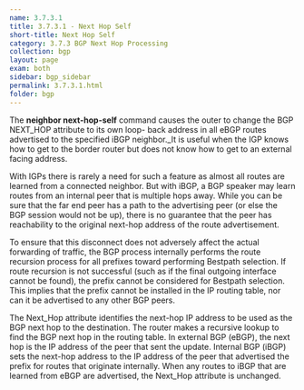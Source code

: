 ```yaml
---
name: 3.7.3.1
title: 3.7.3.1 - Next Hop Self
short-title: Next Hop Self
category: 3.7.3 BGP Next Hop Processing
collection: bgp
layout: page
exam: both
sidebar: bgp_sidebar
permalink: 3.7.3.1.html
folder: bgp
---
```

The **neighbor next-hop-self** command causes the outer to change the BGP NEXT_HOP attribute to its own loop- back address in all eBGP routes advertised to the specified iBGP neighbor._It is useful when the IGP knows how to get to the border router but does not know how to get to an external facing address.

With IGPs there is rarely a need for such a feature as almost all routes are learned from a connected neighbor. But with iBGP, a BGP speaker may learn routes from an internal peer that is multiple hops away. While you can be sure that the far end peer has a path to the advertising peer (or else the BGP session would not be up), there is no guarantee that the peer has reachability to the original next-hop address of the route advertisement.

To ensure that this disconnect does not adversely affect the actual forwarding of traffic, the BGP process internally performs the route recursion process for all prefixes toward performing Bestpath selection. If route recursion is not successful (such as if the final outgoing interface cannot be found), the prefix cannot be considered for Bestpath selection. This implies that the prefix cannot be installed in the IP routing table, nor can it be advertised to any other BGP peers. 

The Next_Hop attribute identifies the next-hop IP address to be used as the BGP next hop to the destination. The router makes a recursive lookup to find the BGP next hop in the routing table. In external BGP (eBGP), the next hop is the IP address of the peer that sent the update. Internal BGP (iBGP) sets the next-hop address to the IP address of the peer that advertised the prefix for routes that originate internally. When any routes to iBGP that are learned from eBGP are advertised, the Next_Hop attribute is unchanged.
